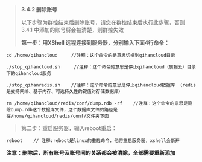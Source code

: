 > **3.4.2 删除账号**
>
> 以下步骤为群控结束后删除账号，请您在群控结束后执行此步骤，否则 3.4.1 中添加的账号将会被清楚，则群控失效
>
> **第一步：用XShell 远程连接到服务器，分别输入下面4行命令：**

```
cd /home/qihancloud     //注释：这个命令的是意思切换到qihancloud目录
```

```
./stop_qihancloud.sh     //注释：这个命令的意思是停止qihancloud（旗翰云）目录下的qihancloud服务
```

```
./stop_qihanredis.sh    //注释：这个命令的意思是停止qihancloud数据库 （redis是支持网络、基于内存、可选持久性的键值对存储数据库）
```

```
rm /home/qihancloud/redis/conf/dump.rdb -rf    //注释：这个命令的意思是删除dump.rdb这个数据库文件，这个数据库文件的路径是在/home/qihancloud/redis/conf/文件夹下面
```

> 第二步：重启服务器，输入reboot重启：

```
reboot    // 注释:reboot是linux的重启命令，他将重启服务器，xshell会断开
```

**注意：删除后，所有账号及账号间的关系都会被清除，全部需要重新添加**

